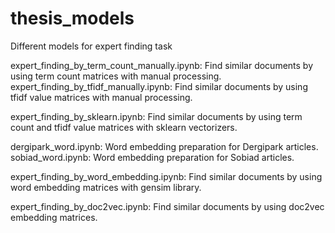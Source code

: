 # thesis_models
Different models for expert finding task

expert_finding_by_term_count_manually.ipynb: Find similar documents by using term count matrices with manual processing. expert_finding_by_tfidf_manually.ipynb: Find similar documents by using tfidf value matrices with manual processing.

expert_finding_by_sklearn.ipynb: Find similar documents by using term count and tfidf value matrices with sklearn vectorizers.

dergipark_word.ipynb: Word embedding preparation for Dergipark articles.
sobiad_word.ipynb: Word embedding preparation for Sobiad articles.

expert_finding_by_word_embedding.ipynb: Find similar documents by using word embedding matrices with gensim library.

expert_finding_by_doc2vec.ipynb: Find similar documents by using doc2vec embedding matrices.
